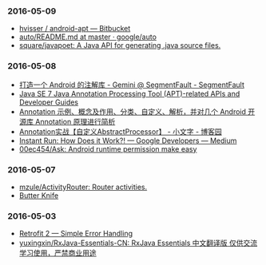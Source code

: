 ### 2016-05-09<br>
+ [hvisser / android-apt — Bitbucket](https://bitbucket.org/hvisser/android-apt)<br>
+ [auto/README.md at master · google/auto](https://github.com/google/auto/blob/master/service%2FREADME.md)<br>
+ [square/javapoet: A Java API for generating .java source files.](https://github.com/square/javapoet)<br>

### 2016-05-08<br>
+ [打造一个 Android 的注解库 - Gemini @ SegmentFault - SegmentFault](https://segmentfault.com/a/1190000002785541)<br>
+ [Java SE 7 Java Annotation Processing Tool (APT)-related APIs and Developer Guides](http://docs.oracle.com/javase/7/docs/technotes/guides/apt/)<br>
+ [Annotation 示例、概念及作用、分类、自定义、解析，并对几个 Android 开源库 Annotation 原理进行简析](http://www.trinea.cn/android/java-annotation-android-open-source-analysis/)<br>
+ [Annotation实战【自定义AbstractProcessor】 - 小文字 - 博客园](http://www.cnblogs.com/avenwu/p/4173899.html)<br>
+ [Instant Run: How Does it Work?! — Google Developers — Medium](https://medium.com/google-developers/instant-run-how-does-it-work-294a1633367f#.ekv4g6czq)<br>
+ [00ec454/Ask: Android runtime permission make easy](https://github.com/00ec454/Ask)<br>

### 2016-05-07<br>
+ [mzule/ActivityRouter: Router activities.](https://github.com/mzule/ActivityRouter)<br>
+ [Butter Knife](http://jakewharton.github.io/butterknife/)<br>

### 2016-05-03<br>
+ [Retrofit 2 — Simple Error Handling](https://futurestud.io/blog/retrofit-2-simple-error-handling)<br>
+ [yuxingxin/RxJava-Essentials-CN: RxJava Essentials 中文翻译版 仅供交流学习使用，严禁商业用途](https://github.com/yuxingxin/RxJava-Essentials-CN)<br>

